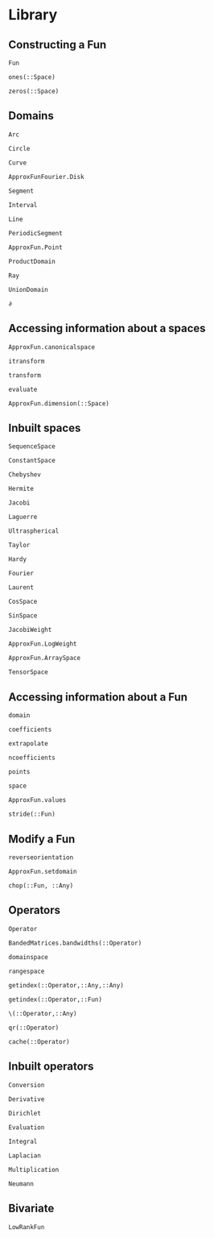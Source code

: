 # Library


## Constructing a Fun

```@docs
Fun
```

```@docs
ones(::Space)
```

```@docs
zeros(::Space)
```


## Domains
```@docs
Arc
```

```@docs
Circle
```

```@docs
Curve
```

```@docs
ApproxFunFourier.Disk
```

```@docs
Segment
```

```@docs
Interval
```

```@docs
Line
```

```@docs
PeriodicSegment
```

```@docs
ApproxFun.Point
```

```@docs
ProductDomain
```

```@docs
Ray
```

```@docs
UnionDomain
```

```@docs
∂
```

## Accessing information about a spaces

```@docs
ApproxFun.canonicalspace
```

```@docs
itransform
```

```@docs
transform
```

```@docs
evaluate
```

```@docs
ApproxFun.dimension(::Space)
```


## Inbuilt spaces

```@docs
SequenceSpace
```

```@docs
ConstantSpace
```

```@docs
Chebyshev
```

```@docs
Hermite
```

```@docs
Jacobi
```

```@docs
Laguerre
```

```@docs
Ultraspherical
```

```@docs
Taylor
```

```@docs
Hardy
```

```@docs
Fourier
```

```@docs
Laurent
```

```@docs
CosSpace
```

```@docs
SinSpace
```




```@docs
JacobiWeight
```

```@docs
ApproxFun.LogWeight
```

```@docs
ApproxFun.ArraySpace
```

```@docs
TensorSpace
```


## Accessing information about a Fun

```@docs
domain
```

```@docs
coefficients
```

```@docs
extrapolate
```

```@docs
ncoefficients
```

```@docs
points
```


```@docs
space
```

```@docs
ApproxFun.values
```

```@docs
stride(::Fun)
```

## Modify a Fun


```@docs
reverseorientation
```

```@docs
ApproxFun.setdomain
```


```@docs
chop(::Fun, ::Any)
```


## Operators

```@docs
Operator
```

```@docs
BandedMatrices.bandwidths(::Operator)
```

```@docs
domainspace
```

```@docs
rangespace
```

```@docs
getindex(::Operator,::Any,::Any)
```

```@docs
getindex(::Operator,::Fun)
```


```@docs
\(::Operator,::Any)
```

```@docs
qr(::Operator)
```

```@docs
cache(::Operator)
```



## Inbuilt operators

```@docs
Conversion
```

```@docs
Derivative
```

```@docs
Dirichlet
```

```@docs
Evaluation
```

```@docs
Integral
```

```@docs
Laplacian
```

```@docs
Multiplication
```

```@docs
Neumann
```

## Bivariate

```@docs
LowRankFun
```
